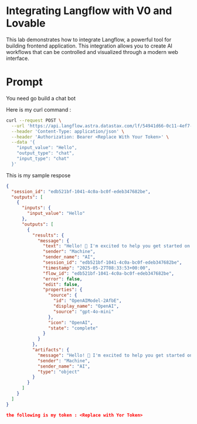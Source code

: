 # Integrating Langflow with V0 and Lovable

This lab demonstrates how to integrate Langflow, a powerful tool for building frontend application. This integration allows you to create AI workflows that can be controlled and visualized through a modern web interface.


# Prompt 
You need go build a chat bot  

Here is my curl command : 
```bash
curl --request POST \
  --url 'https://api.langflow.astra.datastax.com/lf/54941d66-0c11-4ef7-9c95-c7c80194b2be/api/v1/run/edb521bf-1041-4c0a-bc0f-edeb347682be?stream=false' \
  --header 'Content-Type: application/json' \
  --header 'Authorization: Bearer <Replace With Your Token>' \
  --data '{
    "input_value": "Hello",
    "output_type": "chat",
    "input_type": "chat"
  }'
```

This is my sample respose 
```json
{
  "session_id": "edb521bf-1041-4c0a-bc0f-edeb347682be",
  "outputs": [
    {
      "inputs": {
        "input_value": "Hello"
      },
      "outputs": [
        {
          "results": {
            "message": {
              "text": "Hello! 🌟 I'm excited to help you get started on your journey to building something fresh! What do you have in mind? Whether it's a project, an idea, or a concept, let's dive in and make it happen!",
              "sender": "Machine",
              "sender_name": "AI",
              "session_id": "edb521bf-1041-4c0a-bc0f-edeb347682be",
              "timestamp": "2025-05-27T08:33:53+00:00",
              "flow_id": "edb521bf-1041-4c0a-bc0f-edeb347682be",
              "error": false,
              "edit": false,
              "properties": {
                "source": {
                  "id": "OpenAIModel-2AfbE",
                  "display_name": "OpenAI",
                  "source": "gpt-4o-mini"
                },
                "icon": "OpenAI",
                "state": "complete"
              }
            }
          },
          "artifacts": {
            "message": "Hello! 🌟 I'm excited to help you get started on your journey to building something fresh! What do you have in mind? Whether it's a project, an idea, or a concept, let's dive in and make it happen!",
            "sender": "Machine",
            "sender_name": "AI",
            "type": "object"
          }
        }
      ]
    }
  ]
}

the following is my token : <Replace with Yor Token>
```
